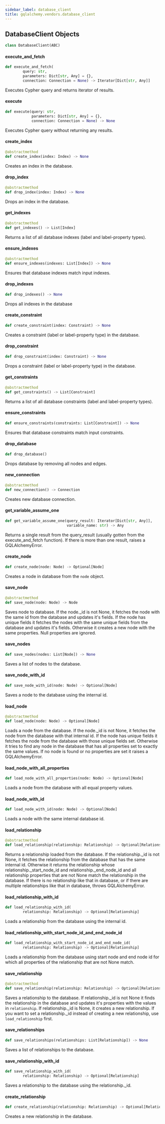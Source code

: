 ```yaml
---
sidebar_label: database_client
title: gqlalchemy.vendors.database_client
---
```


## DatabaseClient Objects

```python
class DatabaseClient(ABC)
```

#### execute\_and\_fetch

```python
def execute_and_fetch(
        query: str,
        parameters: Dict[str, Any] = {},
        connection: Connection = None) -> Iterator[Dict[str, Any]]
```

Executes Cypher query and returns iterator of results.

#### execute

```python
def execute(query: str,
            parameters: Dict[str, Any] = {},
            connection: Connection = None) -> None
```

Executes Cypher query without returning any results.

#### create\_index

```python
@abstractmethod
def create_index(index: Index) -> None
```

Creates an index in the database.

#### drop\_index

```python
@abstractmethod
def drop_index(index: Index) -> None
```

Drops an index in the database.

#### get\_indexes

```python
@abstractmethod
def get_indexes() -> List[Index]
```

Returns a list of all database indexes (label and label-property types).

#### ensure\_indexes

```python
@abstractmethod
def ensure_indexes(indexes: List[Index]) -> None
```

Ensures that database indexes match input indexes.

#### drop\_indexes

```python
def drop_indexes() -> None
```

Drops all indexes in the database

#### create\_constraint

```python
def create_constraint(index: Constraint) -> None
```

Creates a constraint (label or label-property type) in the database.

#### drop\_constraint

```python
def drop_constraint(index: Constraint) -> None
```

Drops a constraint (label or label-property type) in the database.

#### get\_constraints

```python
@abstractmethod
def get_constraints() -> List[Constraint]
```

Returns a list of all database constraints (label and label-property types).

#### ensure\_constraints

```python
def ensure_constraints(constraints: List[Constraint]) -> None
```

Ensures that database constraints match input constraints.

#### drop\_database

```python
def drop_database()
```

Drops database by removing all nodes and edges.

#### new\_connection

```python
@abstractmethod
def new_connection() -> Connection
```

Creates new database connection.

#### get\_variable\_assume\_one

```python
def get_variable_assume_one(query_result: Iterator[Dict[str, Any]],
                            variable_name: str) -> Any
```

Returns a single result from the query_result (usually gotten from
the execute_and_fetch function).
If there is more than one result, raises a GQLAlchemyError.

#### create\_node

```python
def create_node(node: Node) -> Optional[Node]
```

Creates a node in database from the `node` object.

#### save\_node

```python
@abstractmethod
def save_node(node: Node) -> Node
```

Saves node to database.
If the node._id is not None, it fetches the node with the same id from
the database and updates it&#x27;s fields.
If the node has unique fields it fetches the nodes with the same unique
fields from the database and updates it&#x27;s fields.
Otherwise it creates a new node with the same properties.
Null properties are ignored.

#### save\_nodes

```python
def save_nodes(nodes: List[Node]) -> None
```

Saves a list of nodes to the database.

#### save\_node\_with\_id

```python
def save_node_with_id(node: Node) -> Optional[Node]
```

Saves a node to the database using the internal id.

#### load\_node

```python
@abstractmethod
def load_node(node: Node) -> Optional[Node]
```

Loads a node from the database.
If the node._id is not None, it fetches the node from the database with that
internal id.
If the node has unique fields it fetches the node from the database with
those unique fields set.
Otherwise it tries to find any node in the database that has all properties
set to exactly the same values.
If no node is found or no properties are set it raises a GQLAlchemyError.

#### load\_node\_with\_all\_properties

```python
def load_node_with_all_properties(node: Node) -> Optional[Node]
```

Loads a node from the database with all equal property values.

#### load\_node\_with\_id

```python
def load_node_with_id(node: Node) -> Optional[Node]
```

Loads a node with the same internal database id.

#### load\_relationship

```python
@abstractmethod
def load_relationship(relationship: Relationship) -> Optional[Relationship]
```

Returns a relationship loaded from the database.
If the relationship._id is not None, it fetches the relationship from
the database that has the same internal id.
Otherwise it returns the relationship whose relationship._start_node_id
and relationship._end_node_id and all relationship properties that
are not None match the relationship in the database.
If there is no relationship like that in database, or if there are
multiple relationships like that in database, throws GQLAlchemyError.

#### load\_relationship\_with\_id

```python
def load_relationship_with_id(
        relationship: Relationship) -> Optional[Relationship]
```

Loads a relationship from the database using the internal id.

#### load\_relationship\_with\_start\_node\_id\_and\_end\_node\_id

```python
def load_relationship_with_start_node_id_and_end_node_id(
        relationship: Relationship) -> Optional[Relationship]
```

Loads a relationship from the database using start node and end node id
for which all properties of the relationship that are not None match.

#### save\_relationship

```python
@abstractmethod
def save_relationship(relationship: Relationship) -> Optional[Relationship]
```

Saves a relationship to the database.
If relationship._id is not None it finds the relationship in the database
and updates it&#x27;s properties with the values in `relationship`.
If relationship._id is None, it creates a new relationship.
If you want to set a relationship._id instead of creating a new
relationship, use `load_relationship` first.

#### save\_relationships

```python
def save_relationships(relationships: List[Relationship]) -> None
```

Saves a list of relationships to the database.

#### save\_relationship\_with\_id

```python
def save_relationship_with_id(
        relationship: Relationship) -> Optional[Relationship]
```

Saves a relationship to the database using the relationship._id.

#### create\_relationship

```python
def create_relationship(relationship: Relationship) -> Optional[Relationship]
```

Creates a new relationship in the database.

